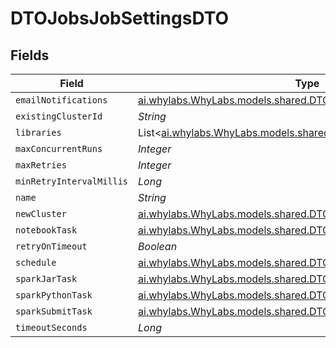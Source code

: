 # DTOJobsJobSettingsDTO


## Fields

| Field                                                                                                                      | Type                                                                                                                       | Required                                                                                                                   | Description                                                                                                                |
| -------------------------------------------------------------------------------------------------------------------------- | -------------------------------------------------------------------------------------------------------------------------- | -------------------------------------------------------------------------------------------------------------------------- | -------------------------------------------------------------------------------------------------------------------------- |
| `emailNotifications`                                                                                                       | [ai.whylabs.WhyLabs.models.shared.DTOJobsJobEmailNotificationsDTO](../../models/shared/DTOJobsJobEmailNotificationsDTO.md) | :heavy_minus_sign:                                                                                                         | N/A                                                                                                                        |
| `existingClusterId`                                                                                                        | *String*                                                                                                                   | :heavy_minus_sign:                                                                                                         | N/A                                                                                                                        |
| `libraries`                                                                                                                | List<[ai.whylabs.WhyLabs.models.shared.Libraries](../../models/shared/Libraries.md)>                                       | :heavy_minus_sign:                                                                                                         | N/A                                                                                                                        |
| `maxConcurrentRuns`                                                                                                        | *Integer*                                                                                                                  | :heavy_minus_sign:                                                                                                         | N/A                                                                                                                        |
| `maxRetries`                                                                                                               | *Integer*                                                                                                                  | :heavy_minus_sign:                                                                                                         | N/A                                                                                                                        |
| `minRetryIntervalMillis`                                                                                                   | *Long*                                                                                                                     | :heavy_minus_sign:                                                                                                         | N/A                                                                                                                        |
| `name`                                                                                                                     | *String*                                                                                                                   | :heavy_minus_sign:                                                                                                         | N/A                                                                                                                        |
| `newCluster`                                                                                                               | [ai.whylabs.WhyLabs.models.shared.DTOJobsNewClusterDTO](../../models/shared/DTOJobsNewClusterDTO.md)                       | :heavy_minus_sign:                                                                                                         | N/A                                                                                                                        |
| `notebookTask`                                                                                                             | [ai.whylabs.WhyLabs.models.shared.DTOJobsNotebookTaskDTO](../../models/shared/DTOJobsNotebookTaskDTO.md)                   | :heavy_minus_sign:                                                                                                         | N/A                                                                                                                        |
| `retryOnTimeout`                                                                                                           | *Boolean*                                                                                                                  | :heavy_minus_sign:                                                                                                         | N/A                                                                                                                        |
| `schedule`                                                                                                                 | [ai.whylabs.WhyLabs.models.shared.DTOJobsCronScheduleDTO](../../models/shared/DTOJobsCronScheduleDTO.md)                   | :heavy_minus_sign:                                                                                                         | N/A                                                                                                                        |
| `sparkJarTask`                                                                                                             | [ai.whylabs.WhyLabs.models.shared.DTOJobsSparkJarTaskDTO](../../models/shared/DTOJobsSparkJarTaskDTO.md)                   | :heavy_minus_sign:                                                                                                         | N/A                                                                                                                        |
| `sparkPythonTask`                                                                                                          | [ai.whylabs.WhyLabs.models.shared.DTOJobsSparkPythonTaskDTO](../../models/shared/DTOJobsSparkPythonTaskDTO.md)             | :heavy_minus_sign:                                                                                                         | N/A                                                                                                                        |
| `sparkSubmitTask`                                                                                                          | [ai.whylabs.WhyLabs.models.shared.DTOJobsSparkSubmitTaskDTO](../../models/shared/DTOJobsSparkSubmitTaskDTO.md)             | :heavy_minus_sign:                                                                                                         | N/A                                                                                                                        |
| `timeoutSeconds`                                                                                                           | *Long*                                                                                                                     | :heavy_minus_sign:                                                                                                         | N/A                                                                                                                        |
